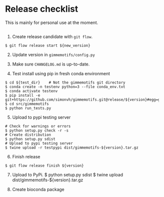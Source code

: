 # Release checklist

This is mainly for personal use at the moment.

## 

1. Create release candidate with `git flow`.

```
$ git flow release start ${new_version} 
```

2. Update version in `gimmemotifs/config.py`

3. Make sure `CHANGELOG.md` is up-to-date.

4. Test install using pip in fresh conda environment

```
$ cd ${test_dir} 	# Not the gimmemotifs git directory
$ conda create -n testenv python=3 --file conda_env.txt 
$ conda activate testenv
$ pip install -e git+https://github.com/simonvh/gimmemotifs.git@release/${version}#egg=gimmemotifs
$ cd src/gimmemotifs
$ python run_tests.py
```
5. Upload to pypi testing server

```
# Check for warnings or errors
$ python setup.py check -r -s
# Create distribution
$ python setup.py sdist
# Upload to pypi testing server
$ twine upload -r testpypi dist/gimmemotifs-${version}.tar.gz
``` 

6. Finish release

```
$ git flow release finish ${version}
```

7. Upload to PyPi.
$ python setup.py sdist
$ twine upload dist/gimmemotifs-${version}.tar.gz

8. Create bioconda package

